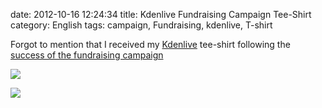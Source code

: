 date: 2012-10-16 12:24:34
title: Kdenlive Fundraising Campaign Tee-Shirt
category: English
tags: campaign, Fundraising, kdenlive, T-shirt

Forgot to mention that I received my [Kdenlive](http://kdenlive.org) tee-shirt following the [success of the fundraising campaign](http://kevin.deldycke.com/2012/05/kdenlive-fundraising-campaign-tremendous-success/)

![](/uploads/2012/kdenlive-fundraising-campaign-tee-shirt-back.jpg)

![](/uploads/2012/kdenlive-fundraising-campaign-tee-shirt-front.jpg)

